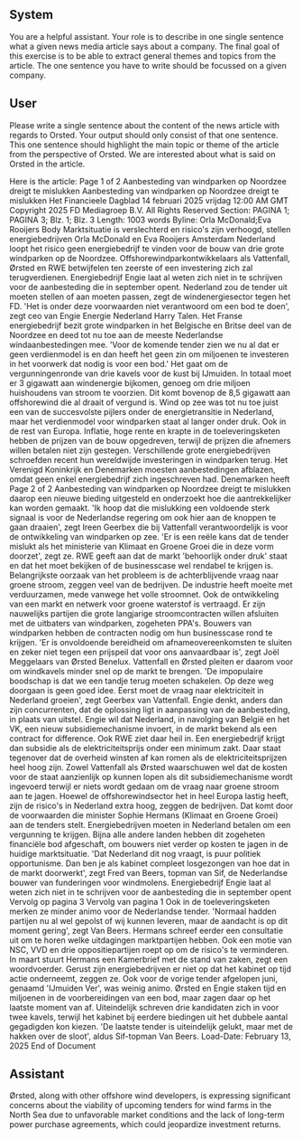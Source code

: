 ## System

You are a helpful assistant. Your role is to describe in one single sentence what a given news media article says about a company. The final goal of this exercise is to be able to extract general themes and topics from the article. The one sentence you have to write should be focussed on a given company.

## User


Please write a single sentence about the content of the news article with regards to Orsted. Your output should only consist of that one sentence.
This one sentence should highlight the main topic or theme of the article from the perspective of Orsted. We are interested about what is said on Orsted in the article.

Here is the article: Page 1 of 2
Aanbesteding van windparken op Noordzee dreigt te mislukken
Aanbesteding van windparken op Noordzee dreigt te mislukken
Het Financieele Dagblad
14 februari 2025 vrijdag 12:00 AM GMT
Copyright 2025 FD Mediagroep B.V. All Rights Reserved
Section: PAGINA 1; PAGINA 3; Blz. 1; Blz. 3
Length: 1003 words
Byline: Orla McDonald;Eva Rooijers
Body
Marktsituatie is verslechterd en risico's zijn verhoogd, stellen energiebedrijven
Orla McDonald en Eva Rooijers
Amsterdam
Nederland loopt het risico geen energiebedrijf te vinden voor de bouw van drie grote windparken op de Noordzee. 
Offshorewindparkontwikkelaars als Vattenfall, Ørsted en RWE betwijfelen ten zeerste of een investering zich zal 
terugverdienen. Energiebedrijf Engie laat al weten zich niet in te schrijven voor de aanbesteding die in september 
opent. Nederland zou de tender uit moeten stellen of aan moeten passen, zegt de windenergiesector tegen het FD.
'Het is onder deze voorwaarden niet verantwoord om een bod te doen', zegt ceo van Engie Energie Nederland 
Harry Talen. Het Franse energiebedrijf bezit grote windparken in het Belgische en Britse deel van de Noordzee en 
deed tot nu toe aan de meeste Nederlandse windaanbestedingen mee. 'Voor de komende tender zien we nu al dat 
er geen verdienmodel is en dan heeft het geen zin om miljoenen te investeren in het voorwerk dat nodig is voor een 
bod.' Het gaat om de vergunningenronde van drie kavels voor de kust bij IJmuiden. In totaal moet er 3 gigawatt aan 
windenergie bijkomen, genoeg om drie miljoen huishoudens van stroom te voorzien. Dit komt bovenop de 8,5 
gigawatt aan offshorewind die al draait of vergund is. Wind op zee was tot nu toe juist een van de succesvolste 
pijlers onder de energietransitie in Nederland, maar het verdienmodel voor windparken staat al langer onder druk. 
Ook in de rest van Europa. Inflatie, hoge rente en krapte in de toeleveringsketen hebben de prijzen van de bouw 
opgedreven, terwijl de prijzen die afnemers willen betalen niet zijn gestegen. Verschillende grote energiebedrijven 
schroefden recent hun wereldwijde investeringen in windparken terug. Het Verenigd Koninkrijk en Denemarken 
moesten aanbestedingen afblazen, omdat geen enkel energiebedrijf zich ingeschreven had. Denemarken heeft 
Page 2 of 2
Aanbesteding van windparken op Noordzee dreigt te mislukken
daarop een nieuwe bieding uitgesteld en onderzoekt hoe die aantrekkelijker kan worden gemaakt. 'Ik hoop dat die 
mislukking een voldoende sterk signaal is voor de Nederlandse regering om ook hier aan de knoppen te gaan 
draaien', zegt Ireen Geerbex die bij Vattenfall verantwoordelijk is voor de ontwikkeling van windparken op zee. 'Er is 
een reële kans dat de tender mislukt als het ministerie van Klimaat en Groene Groei die in deze vorm doorzet', zegt 
ze. RWE geeft aan dat de markt 'behoorlijk onder druk' staat en dat het moet bekijken of de businesscase wel 
rendabel te krijgen is. Belangrijkste oorzaak van het probleem is de achterblijvende vraag naar groene stroom, 
zeggen veel van de bedrijven. De industrie heeft moeite met verduurzamen, mede vanwege het volle stroomnet. 
Ook de ontwikkeling van een markt en netwerk voor groene waterstof is vertraagd.  Er zijn nauwelijks partijen die 
grote langjarige stroomcontracten willen afsluiten met de uitbaters van windparken, zogeheten PPA's. Bouwers van 
windparken hebben de contracten nodig om hun businesscase rond te krijgen. 'Er is onvoldoende bereidheid om 
afnameovereenkomsten te sluiten en zeker niet tegen een prijspeil dat voor ons aanvaardbaar is', zegt Joël 
Meggelaars van Ørsted Benelux.  Vattenfall en Ørsted pleiten er daarom voor om windkavels minder snel op de 
markt te brengen. 'De impopulaire boodschap is dat we een tandje terug moeten schakelen. Op deze weg 
doorgaan is geen goed idee. Eerst moet de vraag naar elektriciteit in Nederland groeien', zegt Geerbex van 
Vattenfall. Engie denkt, anders dan zijn concurrenten, dat de oplossing ligt in aanpassing van de aanbesteding, in 
plaats van uitstel.  Engie wil dat Nederland, in navolging van België en het VK, een nieuw subsidiemechanisme 
invoert, in de markt bekend als een contract for difference. Ook RWE ziet daar heil in. Een energiebedrijf krijgt dan 
subsidie als de elektriciteitsprijs onder een minimum zakt. Daar staat tegenover dat de overheid winsten af kan 
romen als de elektriciteitsprijzen heel hoog zijn. Zowel Vattenfall als Ørsted waarschuwen wel dat de kosten voor 
de staat aanzienlijk op kunnen lopen als dit subsidiemechanisme wordt ingevoerd terwijl er niets wordt gedaan om 
de vraag naar groene stroom aan te jagen.  Hoewel de offshorewindsector het in heel Europa lastig heeft, zijn de 
risico's in Nederland extra hoog, zeggen de bedrijven. Dat komt door de voorwaarden die minister Sophie Hermans 
(Klimaat en Groene Groei) aan de tenders stelt. Energiebedrijven moeten in Nederland betalen om een vergunning 
te krijgen. Bijna alle andere landen hebben dit zogeheten financiële bod afgeschaft, om bouwers niet verder op 
kosten te jagen in de huidige marktsituatie. 'Dat Nederland dit nog vraagt, is puur politiek opportunisme. Dan ben je 
als kabinet compleet losgezongen van hoe dat in de markt doorwerkt', zegt Fred van Beers, topman van Sif, de 
Nederlandse bouwer van funderingen voor windmolens.
Energiebedrijf Engie laat al weten zich niet in te schrijven voor de aanbesteding die in september opent
Vervolg op pagina 3
Vervolg van pagina 1
Ook in de toeleveringsketen merken ze minder animo voor de Nederlandse tender. 'Normaal hadden partijen nu al 
wel gepolst of wij kunnen leveren, maar de aandacht is op dit moment gering', zegt Van Beers. 
Hermans schreef eerder een consultatie uit om te horen welke uitdagingen marktpartijen hebben. Ook een motie 
van NSC, VVD en drie oppositiepartijen roept op om de risico's te verminderen. In maart stuurt Hermans een 
Kamerbrief met de stand van zaken, zegt een woordvoerder. Gerust zijn energiebedrijven er niet op dat het kabinet 
op tijd actie onderneemt, zeggen ze.  Ook voor de vorige tender afgelopen juni, genaamd 'IJmuiden Ver', was 
weinig animo. Ørsted en Engie staken tijd en miljoenen in de voorbereidingen van een bod, maar zagen daar op 
het laatste moment van af. Uiteindelijk schreven drie kandidaten zich in voor twee kavels, terwijl het kabinet bij 
eerdere biedingen uit het dubbele aantal gegadigden kon kiezen. 'De laatste tender is uiteindelijk gelukt, maar met 
de hakken over de sloot', aldus Sif-topman Van Beers.
Load-Date: February 13, 2025
End of Document
            

## Assistant

Ørsted, along with other offshore wind developers, is expressing significant concerns about the viability of upcoming tenders for wind farms in the North Sea due to unfavorable market conditions and the lack of long-term power purchase agreements, which could jeopardize investment returns.

